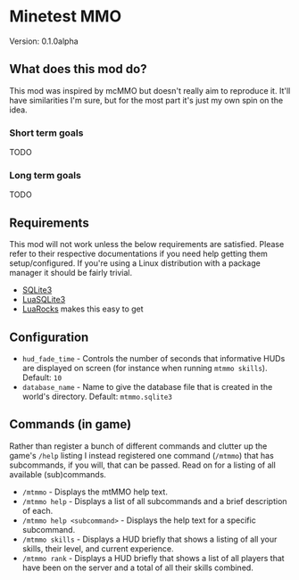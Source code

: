 Minetest MMO
============
Version: 0.1.0alpha

## What does this mod do?
This mod was inspired by mcMMO but doesn't really aim to reproduce it. It'll
have similarities I'm sure, but for the most part it's just my own spin
on the idea.

### Short term goals
TODO

### Long term goals
TODO

## Requirements
This mod will not work unless the below requirements are satisfied. Please refer to their
respective documentations if you need help getting them setup/configured. If you're using
a Linux distribution with a package manager it should be fairly trivial.
* [SQLite3](http://www.sqlite.org/)
* [LuaSQLite3](http://lua.sqlite.org/index.cgi/home)
 * [LuaRocks](http://luarocks.org/) makes this easy to get 

## Configuration
* `hud_fade_time` - Controls the number of seconds that informative HUDs are displayed on 
                  screen (for instance when running `mtmmo skills`). Default: `10`
* `database_name` - Name to give the database file that is created in the world's
                  directory. Default: `mtmmo.sqlite3`

## Commands (in game)
Rather than register a bunch of different commands and clutter up the game's `/help` listing
I instead registered one command (`/mtmmo`) that has subcommands, if you will, that can be passed.
Read on for a listing of all available (sub)commands.

 * `/mtmmo` - Displays the mtMMO help text.
 * `/mtmmo help` - Displays a list of all subcommands and a brief description of each.
 * `/mtmmo help <subcommand>` - Displays the help text for a specific subcommand.
 * `/mtmmo skills` - Displays a HUD briefly that shows a listing of all your skills, 
                     their level, and current experience.
 * `/mtmmo rank` - Displays a HUD briefly that shows a list of all players that have been
                   on the server and a total of all their skills combined.
